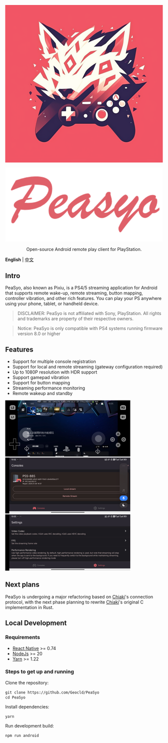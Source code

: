 <p align="center">
  <a href="https://github.com/Geocld/PeaSyo">
    <img src="https://raw.githubusercontent.com/Geocld/PeaSyo/main/images/logo.png" width="546">
  </a>
</p>
<p align="center">
  <a href="https://github.com/Geocld/PeaSyo">
    <img src="https://raw.githubusercontent.com/Geocld/PeaSyo/main/images/logo-text.png" width="546">
  </a>
</p>

<p align="center">
  Open-source Android remote play client for PlayStation.
</p>

**English** | [中文](./README.zh_CN.md)

## Intro

PeaSyo, also known as Pixiu, is a PS4/5 streaming application for Android that supports remote wake-up, remote streaming, button mapping, controller vibration, and other rich features. You can play your PS anywhere using your phone, tablet, or handheld device.

> DISCLAIMER: PeaSyo is not affiliated with Sony, PlayStation. All rights and trademarks are property of their respective owners.

> Notice: PeaSyo is only compatible with PS4 systems running firmware version 8.0 or higher

## Features

- Support for multiple console registration
- Support for local and remote streaming (gateway configuration required)
- Up to 1080P resolution with HDR support
- Support gamepad vibration
- Support for button mapping
- Streaming performance monitoring
- Remote wakeup and standby

<img src="https://raw.githubusercontent.com/Geocld/PeaSyo/main/images/game.jpg" width="400" />
<img src="https://github.com/Geocld/PeaSyo/blob/main/images/home.jpg" width="400" /><img src="https://raw.githubusercontent.com/Geocld/PeaSyo/main/images/settings.jpg" width="400" />

## Next plans
PeaSyo is undergoing a major refactoring based on [Chiaki](https://git.sr.ht/~thestr4ng3r/chiaki)'s connection protocol, with the next phase planning to rewrite [Chiaki](https://git.sr.ht/~thestr4ng3r/chiaki)'s original C implementation in Rust.

## Local Development

### Requirements
- [React Native](https://reactnative.dev/) >= 0.74
- [NodeJs](https://nodejs.org/) >= 20
- [Yarn](https://yarnpkg.com/) >= 1.22

### Steps to get up and running

Clone the repository:

```
git clone https://github.com/Geocld/PeaSyo
cd PeaSyo
```

Install dependencies:

```
yarn
```

Run development build:

```
npm run android
```
